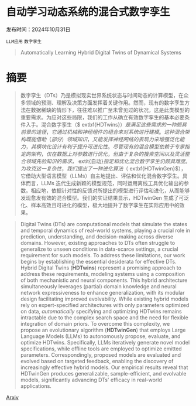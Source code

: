 # 自动学习动态系统的混合式数字孪生

发布时间：2024年10月31日

`LLM应用` `数字孪生`

> Automatically Learning Hybrid Digital Twins of Dynamical Systems

# 摘要

> 数字孪生（DTs）乃是模拟现实世界系统状态与时间动态的计算模型，在众多领域的预测、理解及决策方面发挥着关键作用。然而，现有的数字孪生方法在数据稀缺的情形下，往往难以推广至未曾见过的状况，这是此类模型的重要需求。为应对这些局限，我们的工作从确立有效数字孪生的基本必要条件入手。混合数字孪生（$	extbf{HDTwins}$）是满足这些需求的一种颇具前景的途径，它通过机械和神经组件的组合来对系统进行建模。这种混合架构既能借助（部分）领域知识，又能发挥神经网络的表现力来增强泛化能力，其模块化设计有利于提升可进化性。尽管现有的混合模型依赖于专家指定的架构，仅在数据上对参数进行优化，但由于复杂的搜索空间以及灵活整合领域先验知识的需求，$	extit{自动}$指定和优化混合数字孪生仍颇具难度。为攻克这一复杂性，我们提出了一种进化算法（$	extbf{HDTwinGen}$），它借助大型语言模型（LLMs）自主地提出、评估和优化混合数字孪生。具体而言，LLMs 迭代生成新颖的模型规范，同时运用离线工具优化输出的参数。相应地，依据针对性的反馈对所提出的模型进行评估和进化，从而能够发现愈发有效的混合模型。我们的实证结果显示，HDTwinGen 生成了可泛化、样本高效且可进化的模型，极大地提升了数字孪生在实际应用中的效果。

> Digital Twins (DTs) are computational models that simulate the states and temporal dynamics of real-world systems, playing a crucial role in prediction, understanding, and decision-making across diverse domains. However, existing approaches to DTs often struggle to generalize to unseen conditions in data-scarce settings, a crucial requirement for such models. To address these limitations, our work begins by establishing the essential desiderata for effective DTs. Hybrid Digital Twins ($\textbf{HDTwins}$) represent a promising approach to address these requirements, modeling systems using a composition of both mechanistic and neural components. This hybrid architecture simultaneously leverages (partial) domain knowledge and neural network expressiveness to enhance generalization, with its modular design facilitating improved evolvability. While existing hybrid models rely on expert-specified architectures with only parameters optimized on data, $\textit{automatically}$ specifying and optimizing HDTwins remains intractable due to the complex search space and the need for flexible integration of domain priors. To overcome this complexity, we propose an evolutionary algorithm ($\textbf{HDTwinGen}$) that employs Large Language Models (LLMs) to autonomously propose, evaluate, and optimize HDTwins. Specifically, LLMs iteratively generate novel model specifications, while offline tools are employed to optimize emitted parameters. Correspondingly, proposed models are evaluated and evolved based on targeted feedback, enabling the discovery of increasingly effective hybrid models. Our empirical results reveal that HDTwinGen produces generalizable, sample-efficient, and evolvable models, significantly advancing DTs' efficacy in real-world applications.

[Arxiv](https://arxiv.org/abs/2410.23691)